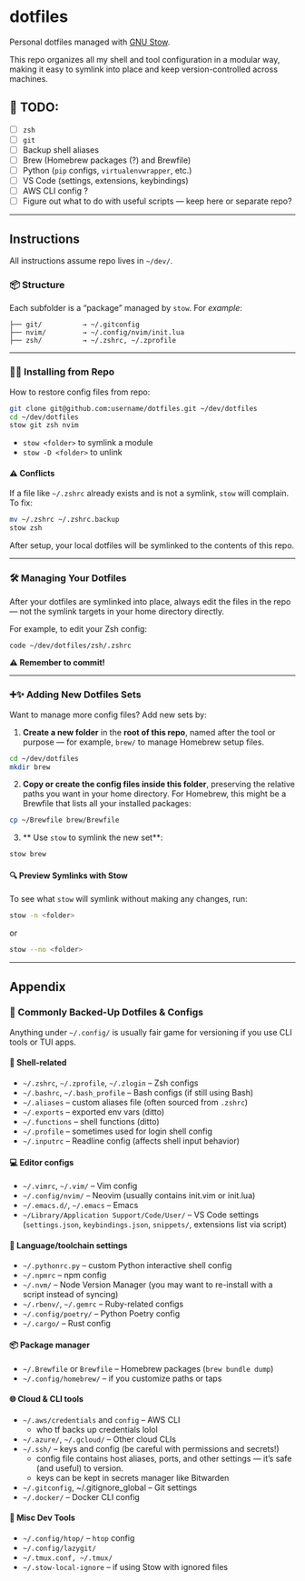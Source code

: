 # dotfiles

Personal dotfiles managed with [GNU Stow](https://www.gnu.org/software/stow/).

This repo organizes all my shell and tool configuration in a modular way, making it easy to symlink into place and keep version-controlled across machines.


## 📝 TODO:

- [ ] `zsh`
- [ ] `git`
- [ ] Backup shell aliases 
- [ ] Brew (Homebrew packages (?) and Brewfile)  
- [ ] Python (`pip` configs, `virtualenvwrapper`, etc.)  
- [ ] VS Code (settings, extensions, keybindings)  
- [ ] AWS CLI config ?
- [ ] Figure out what to do with useful scripts — keep here or separate repo?

---

## Instructions

All instructions assume repo lives in `~/dev/`.

### 📦 Structure

Each subfolder is a “package” managed by `stow`.
For *example*:

```
├── git/          → ~/.gitconfig
├── nvim/         → ~/.config/nvim/init.lua
├── zsh/          → ~/.zshrc, ~/.zprofile
```

---

### 🚀🔗 Installing from Repo

How to restore config files from repo:

```zsh
git clone git@github.com:username/dotfiles.git ~/dev/dotfiles
cd ~/dev/dotfiles
stow git zsh nvim
```

* `stow <folder>` to symlink a module
* `stow -D <folder>` to unlink

#### ⚠️ Conflicts

If a file like `~/.zshrc` already exists and is not a symlink, `stow` will complain.
To fix:

```zsh
mv ~/.zshrc ~/.zshrc.backup
stow zsh
```

After setup, your local dotfiles will be symlinked to the contents of this repo.

---

### 🛠️ Managing Your Dotfiles

After your dotfiles are symlinked into place, always edit the files in the repo — not the symlink targets in your home directory directly.

For example, to edit your Zsh config:

```zsh
code ~/dev/dotfiles/zsh/.zshrc
```

**⚠️ Remember to commit!**

---

### ➕✨ Adding New Dotfiles Sets


Want to manage more config files? Add new sets by:

1. **Create a new folder** in the **root of this repo**, named after the tool or purpose — for example, `brew/` to manage Homebrew setup files.

```zsh
cd ~/dev/dotfiles
mkdir brew
```

2.	**Copy or create the config files inside this folder**, preserving the relative paths you want in your home directory. For Homebrew, this might be a Brewfile that lists all your installed packages:

```zsh
cp ~/Brewfile brew/Brewfile
```

3. ** Use `stow` to symlink the new set**:

```zsh
stow brew
```

#### 🔍 Preview Symlinks with Stow

To see what `stow` will symlink without making any changes, run:

```bash
stow -n <folder>
```

or

```bash
stow --no <folder>
```

---
## Appendix

### 💾 Commonly Backed-Up Dotfiles & Configs
Anything under `~/.config/` is usually fair game for versioning if you use CLI tools or TUI apps.

#### 🐚 Shell-related
* `~/.zshrc`, `~/.zprofile`, `~/.zlogin` – Zsh configs
* `~/.bashrc`, `~/.bash_profile` – Bash configs (if still using Bash)
* `~/.aliases` – custom aliases file (often sourced from `.zshrc`)
* `~/.exports` – exported env vars (ditto)
* `~/.functions` – shell functions (ditto)
* `~/.profile` – sometimes used for login shell config
* `~/.inputrc` – Readline config (affects shell input behavior)

#### 💻 Editor configs
* `~/.vimrc`, `~/.vim/` – Vim config
* `~/.config/nvim/` – Neovim (usually contains init.vim or init.lua)
* `~/.emacs.d/`, `~/.emacs` – Emacs
* `~/Library/Application Support/Code/User/` – VS Code settings (`settings.json`, `keybindings.json`, `snippets/`, extensions list via script)

#### 🧪 Language/toolchain settings
* `~/.pythonrc.py` – custom Python interactive shell config
* `~/.npmrc` – npm config
* `~/.nvm/` – Node Version Manager (you may want to re-install with a script instead of syncing)
* `~/.rbenv/`, `~/.gemrc` – Ruby-related configs
* `~/.config/poetry/` – Python Poetry config
* `~/.cargo/` – Rust config

#### 📦 Package manager
* `~/.Brewfile` or `Brewfile` – Homebrew packages (`brew bundle dump`)
* `~/.config/homebrew/` – if you customize paths or taps

#### 🌐 Cloud & CLI tools
* `~/.aws/credentials` and `config` – AWS CLI
    * who tf backs up credentials lolol
* `~/.azure/`, `~/.gcloud/` – Other cloud CLIs
* `~/.ssh/` – keys and config (be careful with permissions and secrets!)
    * config file contains host aliases, ports, and other settings — it’s safe (and useful) to version.
    * keys can be kept in secrets manager like Bitwarden
* `~/.gitconfig`, ~/.gitignore_global – Git settings
* `~/.docker/` – Docker CLI config

#### 🧰 Misc Dev Tools
* `~/.config/htop/` – `htop` config
* `~/.config/lazygit/`
* `~/.tmux.conf, ~/.tmux/`
* `~/.stow-local-ignore` – if using Stow with ignored files
